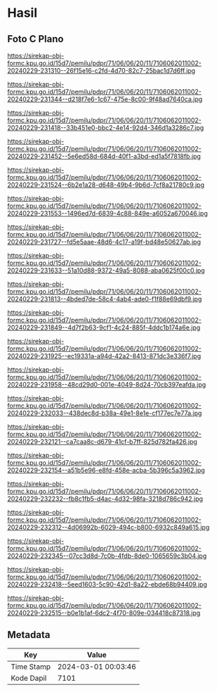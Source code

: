 # Hasil

## Foto C Plano

https://sirekap-obj-formc.kpu.go.id/15d7/pemilu/pdpr/71/06/06/20/11/7106062011002-20240229-231310--26f15e16-c2fd-4d70-82c7-25bac1d7d6ff.jpg

https://sirekap-obj-formc.kpu.go.id/15d7/pemilu/pdpr/71/06/06/20/11/7106062011002-20240229-231344--d218f7e6-1c67-475e-8c00-9f48ad7640ca.jpg

https://sirekap-obj-formc.kpu.go.id/15d7/pemilu/pdpr/71/06/06/20/11/7106062011002-20240229-231418--33b451e0-bbc2-4e14-92d4-346d1a3286c7.jpg

https://sirekap-obj-formc.kpu.go.id/15d7/pemilu/pdpr/71/06/06/20/11/7106062011002-20240229-231452--5e6ed58d-684d-40f1-a3bd-ed1a5f7818fb.jpg

https://sirekap-obj-formc.kpu.go.id/15d7/pemilu/pdpr/71/06/06/20/11/7106062011002-20240229-231524--6b2e1a28-d648-49b4-9b6d-7cf8a21780c9.jpg

https://sirekap-obj-formc.kpu.go.id/15d7/pemilu/pdpr/71/06/06/20/11/7106062011002-20240229-231553--1496ed7d-6839-4c88-849e-a6052a670046.jpg

https://sirekap-obj-formc.kpu.go.id/15d7/pemilu/pdpr/71/06/06/20/11/7106062011002-20240229-231727--fd5e5aae-48d6-4c17-a19f-bd48e50627ab.jpg

https://sirekap-obj-formc.kpu.go.id/15d7/pemilu/pdpr/71/06/06/20/11/7106062011002-20240229-231633--51a10d88-9372-49a5-8088-aba0625f00c0.jpg

https://sirekap-obj-formc.kpu.go.id/15d7/pemilu/pdpr/71/06/06/20/11/7106062011002-20240229-231813--4bded7de-58c4-4ab4-ade0-f1f88e69dbf9.jpg

https://sirekap-obj-formc.kpu.go.id/15d7/pemilu/pdpr/71/06/06/20/11/7106062011002-20240229-231849--4d7f2b63-9cf1-4c24-885f-4ddc1b174a6e.jpg

https://sirekap-obj-formc.kpu.go.id/15d7/pemilu/pdpr/71/06/06/20/11/7106062011002-20240229-231925--ec19331a-a94d-42a2-8413-871dc3e336f7.jpg

https://sirekap-obj-formc.kpu.go.id/15d7/pemilu/pdpr/71/06/06/20/11/7106062011002-20240229-231958--48cd29d0-001e-4049-8d24-70cb397eafda.jpg

https://sirekap-obj-formc.kpu.go.id/15d7/pemilu/pdpr/71/06/06/20/11/7106062011002-20240229-232033--438dec8d-b38a-49e1-8e1e-cf177ec7e77a.jpg

https://sirekap-obj-formc.kpu.go.id/15d7/pemilu/pdpr/71/06/06/20/11/7106062011002-20240229-232121--ca7caa8c-d679-41cf-b7ff-825d782fa426.jpg

https://sirekap-obj-formc.kpu.go.id/15d7/pemilu/pdpr/71/06/06/20/11/7106062011002-20240229-232154--a51b5e96-e8fd-458e-acba-5b396c5a3962.jpg

https://sirekap-obj-formc.kpu.go.id/15d7/pemilu/pdpr/71/06/06/20/11/7106062011002-20240229-232232--fb8c1fb5-d4ac-4d32-98fa-3218d786c942.jpg

https://sirekap-obj-formc.kpu.go.id/15d7/pemilu/pdpr/71/06/06/20/11/7106062011002-20240229-232312--4d06992b-6029-494c-b800-6932c849a615.jpg

https://sirekap-obj-formc.kpu.go.id/15d7/pemilu/pdpr/71/06/06/20/11/7106062011002-20240229-232345--07cc3d8d-7c0b-4fdb-8de0-1065659c3b04.jpg

https://sirekap-obj-formc.kpu.go.id/15d7/pemilu/pdpr/71/06/06/20/11/7106062011002-20240229-232418--5eed1603-5c90-42d1-8a22-ebde68b94409.jpg

https://sirekap-obj-formc.kpu.go.id/15d7/pemilu/pdpr/71/06/06/20/11/7106062011002-20240229-232515--b0e1b1af-6dc2-4f70-809e-034418c87318.jpg


## Metadata

| Key        | Value               |
| ---------- | ------------------- |
| Time Stamp | 2024-03-01 00:03:46 |
| Kode Dapil | 7101                |



